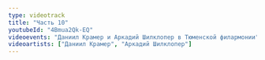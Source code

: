 ```yaml
---
type: videotrack
title: "Часть 10"
youtubeId: "4Bmua2Qk-EQ"
videoevents: "Даниил Крамер и Аркадий Шилклопер в Тюменской филармонии"
videoartists: ["Даниил Крамер", "Аркадий Шилклопер"]
---
```

